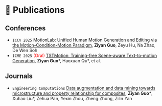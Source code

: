 
# 📝 Publications 

## Conferences
- ``ICCV 2025`` [MotionLab: Unified Human Motion Generation and Editing via the Motion-Condition-Motion Paradigm](https://diouo.github.io/motionlab.github.io/), **Ziyan Guo**, Zeyu Hu, Na Zhao, De Wen Soh
- `ICME 2025` <span style="color:red">(Oral)</span> [TSTMotion: Training-free Scene-aware Text-to-motion Generation](https://tstmotion.github.io/), **Ziyan Guo**\*, Haoxuan Qu*, et al.

## Journals
- ``Engineering Computations`` [Data augmentation and data mining towards microstructure and property relationship for composites](https://www.emerald.com/insight/content/doi/10.1108/ec-10-2022-0639/full/html), **Ziyan Guo**\*, Xuhao Liu*, Zehua Pan, Yexin Zhou, Zheng Zhong, Zilin Yan

